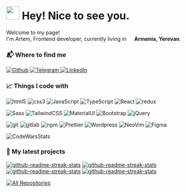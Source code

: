 <h1><img src="https://emojis.slackmojis.com/emojis/images/1643514389/3643/cool-doge.gif?1643514389" width="35"/> Hey! Nice to see you.</h1>

<p>Welcome to my page! </br> I'm Artem, Frontend developer, currently living in <img src="https://cdn-icons-png.flaticon.com/512/197/197516.png" width="13"/> <b>Armenia, Yerevan</b>. </p>

<h3>📬 Where to find me</h3>
<p>
<a href="https://github.com/cheechqt" target="_blank"><img alt="Github" src="https://img.shields.io/badge/GitHub-%2312100E.svg?&style=for-the-badge&logo=Github&logoColor=white" /></a> 
<a href="https://telegram.me/cheechgodx" target="_blank"><img alt="Telegram" src="https://img.shields.io/badge/telegram-%231DA1F2.svg?&style=for-the-badge&logo=telegram&logoColor=white" />
</a> <a href="https://www.linkedin.com/in/cheechgodx" target="_blank"><img alt="LinkedIn" src="https://img.shields.io/badge/linkedin-%230077B5.svg?&style=for-the-badge&logo=linkedin&logoColor=white" /></a> 
</p>

<h3>📈 Things I code with</h3>
  <p>
  <img alt="html5" src="https://img.shields.io/badge/-HTML5-E34F26?style=flat-square&logo=html5&logoColor=white" />
  <img alt="css3" src="https://img.shields.io/badge/-CSS3-%231572B6?style=flat-square&logo=css3" />
  <img alt="JavaScript" src="https://img.shields.io/badge/-JavaScript-%23F7DF1C?style=flat-square&logo=javascript&logoColor=000000&labelColor=%23F7DF1C&color=%23FFCE5A" />
  <img alt="TypeScript" src="https://img.shields.io/badge/-TypeScript-007ACC?style=flat-square&logo=typescript&logoColor=white" />
  <img alt="React" src="https://img.shields.io/badge/-React-45b8d8?style=flat-square&logo=react&logoColor=white" />
  <img alt="redux" src="https://img.shields.io/badge/-Redux-764ABC?style=flat-square&logo=redux&logoColor=white" />
  </p>
  
  <p>
  <img alt="Sass" src="https://img.shields.io/badge/-Sass-CC6699?style=flat-square&logo=sass&logoColor=white" />
  <img alt="TailwindCSS" src="https://img.shields.io/badge/-TailwindCss-%231a202c?style=flat-square&logo=tailwind-css" />
  <img alt="MaterialUI" src="https://img.shields.io/badge/Material--UI-0081CB?style=flat-square&logo=material-ui&logoColor=white" />
  <img alt="Bootstrap" src="https://img.shields.io/badge/Bootstrap-563D7C?style=flat-square&logo=bootstrap&logoColor=white"/>
  <img alt="jQuery" src="https://img.shields.io/badge/jQuery-0769AD?style=flat-square&logo=jquery&logoColor=white" />

 </p>

 <p>
  <img alt="git" src="https://img.shields.io/badge/-Git-F05032?style=flat-square&logo=git&logoColor=white" />
  <img alt="gitlab" src="https://img.shields.io/badge/-GitLab-FCA121?style=flat-square&logo=gitlab" />
  <img alt="npm" src="https://img.shields.io/badge/-NPM-CB3837?style=flat-square&logo=npm&logoColor=white" />
  <img alt="Prettier" src="https://img.shields.io/badge/-Prettier-F7B93E?style=flat-square&logo=prettier&logoColor=white" />
  <img alt="Wordpress" src="https://img.shields.io/badge/Wordpress-21759B?style=flat-square&logo=wordpress&logoColor=white" />
  <img alt="NeoVim" src="https://img.shields.io/badge/NeoVim-%2357A143.svg?&style=flat-square&logo=neovim&logoColor=white" />
  <img alt="Figma" src="https://img.shields.io/badge/Figma-F24E1E?style=flat-square&logo=figma&logoColor=white" />
 </p>

 <div>
 <img alt="CodeWarsStats"
 src="https://github.r2v.ch/codewars?user=duraxmas&theme=nightowl" />
<!--  <img alt="GitHubStats" src="https://github-readme-stats.vercel.app/api?username=cheechqt&show_icons=true&theme=bear&hide_border=true&bg_color=262729" /> -->
 </div>

  <h3>📘 My latest projects</h3>
  <!-- Repo info cards - https://github.com/anuraghazra/github-readme-stats -->
  <!-- Small repo cards (fork) - https://github.com/DenverCoder1/github-readme-stats -->
  <p align="left" grid>
    <a href="https://github.com/cheechqt/boost-eshop" target="_blank"><img src="https://denvercoder1-github-readme-stats.vercel.app/api/pin/?username=cheechqt&repo=boost-eshop&theme=nightowl&hide_border=true&icon_color=F8D866&show_icons=false" alt="github-readme-streak-stats"></a>
    <a href="https://github.com/cheechqt/spotify-react-tailwind" target="_blank"><img src="https://denvercoder1-github-readme-stats.vercel.app/api/pin/?username=cheechqt&repo=spotify-react-tailwind&theme=nightowl&hide_border=true&icon_color=F8D866&show_icons=false" alt="github-readme-streak-stats"></a>
<!--     <a href="https://github.com/cheechqt/discord-redux-tailwind" target="_blank"><img src="https://denvercoder1-github-readme-stats.vercel.app/api/pin/?username=cheechqt&repo=discord-redux-tailwind&theme=nightowl&hide_border=true&icon_color=F8D866&show_icons=false" alt="github-readme-streak-stats"></a>
    <a href="https://github.com/cheechqt/youtube-clone" target="_blank"><img src="https://denvercoder1-github-readme-stats.vercel.app/api/pin/?username=cheechqt&repo=youtube-clone&theme=nightowl&hide_border=true&icon_color=F8D866&show_icons=false" alt="github-readme-streak-stats"></a> -->
    <a href="https://github.com/cheechqt/admin-dashboard" target="_blank"><img src="https://denvercoder1-github-readme-stats.vercel.app/api/pin/?username=cheechqt&repo=admin-dashboard&theme=nightowl&hide_border=true&icon_color=F8D866&show_icons=false" alt="github-readme-streak-stats"></a>
   <a href="https://github.com/cheechqt/star-wars-app" target="_blank"><img src="https://denvercoder1-github-readme-stats.vercel.app/api/pin/?username=cheechqt&repo=star-wars-app&theme=nightowl&hide_border=true&icon_color=F8D866&show_icons=false" alt="github-readme-streak-stats"></a>
  </p>

<a href="https://github.com/cheechqt?tab=repositories&sort=stargazers" target="_blank"><img alt="All Repositories" title="All Repositories" src="https://custom-icon-badges.demolab.com/badge/-Click%20Here%20For%20All%20My%20Repos-161B22?style=for-the-badge&logoColor=white&logo=repo"/></a>
